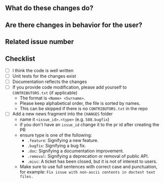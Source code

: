 <!-- Thank you for your contribution! -->

## What do these changes do?

<!-- Please give a short brief about these changes. -->

## Are there changes in behavior for the user?

<!-- Outline any notable behaviour for the end users. -->

## Related issue number

<!-- Are there any issues opened that will be resolved by merging this change? -->

## Checklist

- [ ] I think the code is well written
- [ ] Unit tests for the changes exist
- [ ] Documentation reflects the changes
- [ ] If you provide code modification, please add yourself to `CONTRIBUTORS.txt` (if applicable)
  * The format is `<Name> <Surname>`.
  * Please keep alphabetical order, the file is sorted by names. 
  * This can be skipped if there is no `CONTRIBUTORS.txt` in the repo
- [ ] Add a new news fragment into the `CHANGES` folder
  * name it `<issue_id>.<type>` (e.g. `588.bugfix`)
  * if you don't have an `issue_id` change it to the pr id after creating the PR
  * ensure type is one of the following:
    * `.feature`: Signifying a new feature.
    * `.bugfix`: Signifying a bug fix.
    * `.doc`: Signifying a documentation improvement.
    * `.removal`: Signifying a deprecation or removal of public API.
    * `.misc`: A ticket has been closed, but it is not of interest to users.
  * Make sure to use full sentences with correct case and punctuation, for example: `Fix issue with non-ascii contents in doctest text files.`
